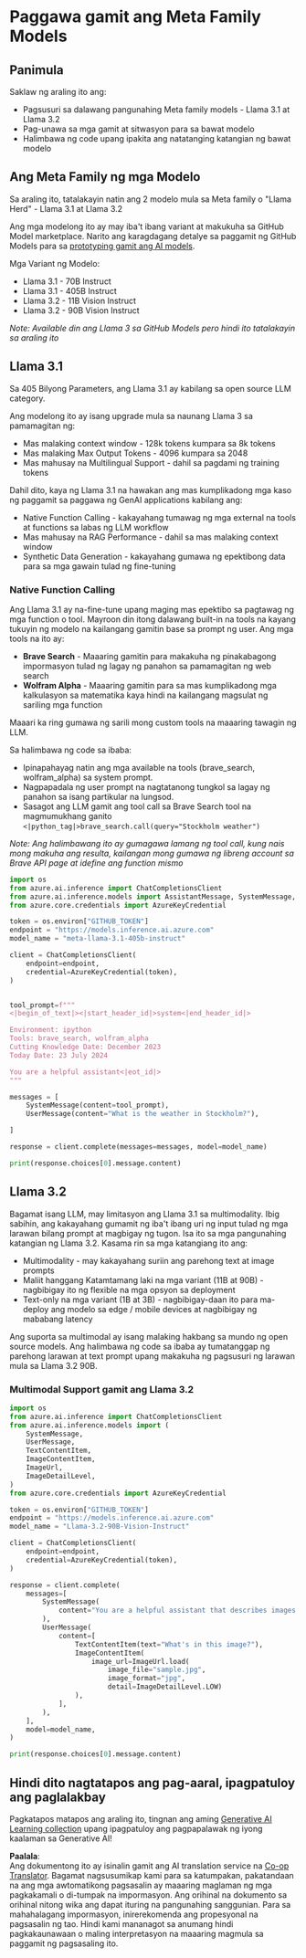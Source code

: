 <!--
CO_OP_TRANSLATOR_METADATA:
{
  "original_hash": "4c2a0b0c738b649ef049fb99a23be661",
  "translation_date": "2025-07-09T19:12:11+00:00",
  "source_file": "21-meta/README.md",
  "language_code": "tl"
}
-->
# Paggawa gamit ang Meta Family Models

## Panimula

Saklaw ng araling ito ang:

- Pagsusuri sa dalawang pangunahing Meta family models - Llama 3.1 at Llama 3.2
- Pag-unawa sa mga gamit at sitwasyon para sa bawat modelo
- Halimbawa ng code upang ipakita ang natatanging katangian ng bawat modelo

## Ang Meta Family ng mga Modelo

Sa araling ito, tatalakayin natin ang 2 modelo mula sa Meta family o "Llama Herd" - Llama 3.1 at Llama 3.2

Ang mga modelong ito ay may iba't ibang variant at makukuha sa GitHub Model marketplace. Narito ang karagdagang detalye sa paggamit ng GitHub Models para sa [prototyping gamit ang AI models](https://docs.github.com/en/github-models/prototyping-with-ai-models?WT.mc_id=academic-105485-koreyst).

Mga Variant ng Modelo:
- Llama 3.1 - 70B Instruct
- Llama 3.1 - 405B Instruct
- Llama 3.2 - 11B Vision Instruct
- Llama 3.2 - 90B Vision Instruct

*Note: Available din ang Llama 3 sa GitHub Models pero hindi ito tatalakayin sa araling ito*

## Llama 3.1

Sa 405 Bilyong Parameters, ang Llama 3.1 ay kabilang sa open source LLM category.

Ang modelong ito ay isang upgrade mula sa naunang Llama 3 sa pamamagitan ng:

- Mas malaking context window - 128k tokens kumpara sa 8k tokens
- Mas malaking Max Output Tokens - 4096 kumpara sa 2048
- Mas mahusay na Multilingual Support - dahil sa pagdami ng training tokens

Dahil dito, kaya ng Llama 3.1 na hawakan ang mas kumplikadong mga kaso ng paggamit sa paggawa ng GenAI applications kabilang ang:
- Native Function Calling - kakayahang tumawag ng mga external na tools at functions sa labas ng LLM workflow
- Mas mahusay na RAG Performance - dahil sa mas malaking context window
- Synthetic Data Generation - kakayahang gumawa ng epektibong data para sa mga gawain tulad ng fine-tuning

### Native Function Calling

Ang Llama 3.1 ay na-fine-tune upang maging mas epektibo sa pagtawag ng mga function o tool. Mayroon din itong dalawang built-in na tools na kayang tukuyin ng modelo na kailangang gamitin base sa prompt ng user. Ang mga tools na ito ay:

- **Brave Search** - Maaaring gamitin para makakuha ng pinakabagong impormasyon tulad ng lagay ng panahon sa pamamagitan ng web search
- **Wolfram Alpha** - Maaaring gamitin para sa mas kumplikadong mga kalkulasyon sa matematika kaya hindi na kailangang magsulat ng sariling mga function

Maaari ka ring gumawa ng sarili mong custom tools na maaaring tawagin ng LLM.

Sa halimbawa ng code sa ibaba:

- Ipinapahayag natin ang mga available na tools (brave_search, wolfram_alpha) sa system prompt.
- Nagpapadala ng user prompt na nagtatanong tungkol sa lagay ng panahon sa isang partikular na lungsod.
- Sasagot ang LLM gamit ang tool call sa Brave Search tool na magmumukhang ganito `<|python_tag|>brave_search.call(query="Stockholm weather")`

*Note: Ang halimbawang ito ay gumagawa lamang ng tool call, kung nais mong makuha ang resulta, kailangan mong gumawa ng libreng account sa Brave API page at idefine ang function mismo*

```python 
import os
from azure.ai.inference import ChatCompletionsClient
from azure.ai.inference.models import AssistantMessage, SystemMessage, UserMessage
from azure.core.credentials import AzureKeyCredential

token = os.environ["GITHUB_TOKEN"]
endpoint = "https://models.inference.ai.azure.com"
model_name = "meta-llama-3.1-405b-instruct"

client = ChatCompletionsClient(
    endpoint=endpoint,
    credential=AzureKeyCredential(token),
)


tool_prompt=f"""
<|begin_of_text|><|start_header_id|>system<|end_header_id|>

Environment: ipython
Tools: brave_search, wolfram_alpha
Cutting Knowledge Date: December 2023
Today Date: 23 July 2024

You are a helpful assistant<|eot_id|>
"""

messages = [
    SystemMessage(content=tool_prompt),
    UserMessage(content="What is the weather in Stockholm?"),

]

response = client.complete(messages=messages, model=model_name)

print(response.choices[0].message.content)
```

## Llama 3.2

Bagamat isang LLM, may limitasyon ang Llama 3.1 sa multimodality. Ibig sabihin, ang kakayahang gumamit ng iba't ibang uri ng input tulad ng mga larawan bilang prompt at magbigay ng tugon. Isa ito sa mga pangunahing katangian ng Llama 3.2. Kasama rin sa mga katangiang ito ang:

- Multimodality - may kakayahang suriin ang parehong text at image prompts
- Maliit hanggang Katamtamang laki na mga variant (11B at 90B) - nagbibigay ito ng flexible na mga opsyon sa deployment
- Text-only na mga variant (1B at 3B) - nagbibigay-daan ito para ma-deploy ang modelo sa edge / mobile devices at nagbibigay ng mababang latency

Ang suporta sa multimodal ay isang malaking hakbang sa mundo ng open source models. Ang halimbawa ng code sa ibaba ay tumatanggap ng parehong larawan at text prompt upang makakuha ng pagsusuri ng larawan mula sa Llama 3.2 90B.

### Multimodal Support gamit ang Llama 3.2

```python 
import os
from azure.ai.inference import ChatCompletionsClient
from azure.ai.inference.models import (
    SystemMessage,
    UserMessage,
    TextContentItem,
    ImageContentItem,
    ImageUrl,
    ImageDetailLevel,
)
from azure.core.credentials import AzureKeyCredential

token = os.environ["GITHUB_TOKEN"]
endpoint = "https://models.inference.ai.azure.com"
model_name = "Llama-3.2-90B-Vision-Instruct"

client = ChatCompletionsClient(
    endpoint=endpoint,
    credential=AzureKeyCredential(token),
)

response = client.complete(
    messages=[
        SystemMessage(
            content="You are a helpful assistant that describes images in details."
        ),
        UserMessage(
            content=[
                TextContentItem(text="What's in this image?"),
                ImageContentItem(
                    image_url=ImageUrl.load(
                        image_file="sample.jpg",
                        image_format="jpg",
                        detail=ImageDetailLevel.LOW)
                ),
            ],
        ),
    ],
    model=model_name,
)

print(response.choices[0].message.content)
```

## Hindi dito nagtatapos ang pag-aaral, ipagpatuloy ang paglalakbay

Pagkatapos matapos ang araling ito, tingnan ang aming [Generative AI Learning collection](https://aka.ms/genai-collection?WT.mc_id=academic-105485-koreyst) upang ipagpatuloy ang pagpapalawak ng iyong kaalaman sa Generative AI!

**Paalala**:  
Ang dokumentong ito ay isinalin gamit ang AI translation service na [Co-op Translator](https://github.com/Azure/co-op-translator). Bagamat nagsusumikap kami para sa katumpakan, pakatandaan na ang mga awtomatikong pagsasalin ay maaaring maglaman ng mga pagkakamali o di-tumpak na impormasyon. Ang orihinal na dokumento sa orihinal nitong wika ang dapat ituring na pangunahing sanggunian. Para sa mahahalagang impormasyon, inirerekomenda ang propesyonal na pagsasalin ng tao. Hindi kami mananagot sa anumang hindi pagkakaunawaan o maling interpretasyon na maaaring magmula sa paggamit ng pagsasaling ito.